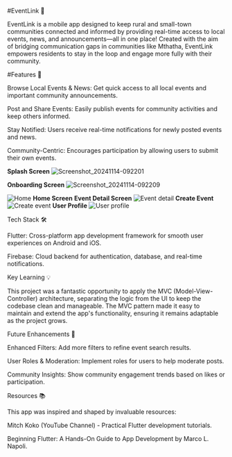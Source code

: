 #EventLink 📱

EventLink is a mobile app designed to keep rural and small-town communities connected and informed by providing real-time access to local events, news, and announcements—all in one place! Created with the aim of bridging communication gaps in communities like Mthatha, EventLink empowers residents to stay in the loop and engage more fully with their community.

#Features 🌟

Browse Local Events & News: Get quick access to all local events and important community announcements.

Post and Share Events: Easily publish events for community activities and keep others informed.

Stay Notified: Users receive real-time notifications for newly posted events and news.

Community-Centric: Encourages participation by allowing users to submit their own events.

**Splash Screen**
![Screenshot_20241114-092201](https://github.com/user-attachments/assets/99d0994d-4b4f-4a62-9b16-cf62ae5975dc)

**Onboarding Screen**
![Screenshot_20241114-092209](https://github.com/user-attachments/assets/3d89c8d7-3a1f-4299-8baf-b8c1654740a6)

![Home](https://github.com/user-attachments/assets/d70fc4b2-7aff-47fb-8ea3-20fcbedc587e)
**Home Screen**
**Event Detail Screen**
![Event detail](https://github.com/user-attachments/assets/bae58bf6-9abb-42cb-a3a7-2239a2b7e35a)
**Create Event**
![Create event](https://github.com/user-attachments/assets/17b51d08-0e62-4873-a3e2-47f099d22eef)
**User Profile**
![User profile](https://github.com/user-attachments/assets/b5deee56-c629-47fb-9da9-b223d647592a)


Tech Stack 🛠️

Flutter: Cross-platform app development framework for smooth user experiences on Android and iOS.

Firebase: Cloud backend for authentication, database, and real-time notifications.



Key Learning 💡

This project was a fantastic opportunity to apply the MVC (Model-View-Controller) architecture, separating the logic from the UI to keep the codebase clean and manageable. The MVC pattern made it easy to maintain and extend the app's functionality, ensuring it remains adaptable as the project grows.

Future Enhancements 🚀

Enhanced Filters: Add more filters to refine event search results.

User Roles & Moderation: Implement roles for users to help moderate posts.

Community Insights: Show community engagement trends based on likes or participation.


Resources 📚

This app was inspired and shaped by invaluable resources:

Mitch Koko (YouTube Channel) - Practical Flutter development tutorials.

Beginning Flutter: A Hands-On Guide to App Development by Marco L. Napoli.
